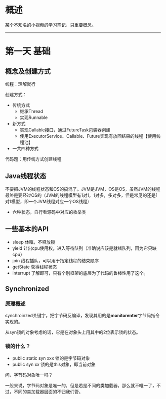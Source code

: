 # 概述

某个不知名的小视频的学习笔记，只重要概念。

---

# 第一天 基础

## 概念及创建方式

线程：理解就行

创建方式：

- 传统方式	
  - 继承Thread
  - 实现Runnable
- 新方式
  - 实现Callable接口，通过FutureTask包装器创建
  - 使用ExecutorService、Callable、Future实现有放回结果的线程【使用线程池】
- 一共四种方式

代码题：用传统方式创建线程

## Java线程状态

不要把JVM的线程状态和OS的搞混了。JVM是JVM，OS是OS，虽然JVM的线程最终是要经过OS的（JVM的线程模型有1对1，1对多，多对多，但是常见的还是1对1模型，即一个JVM线程对应一个OS线程）

- 六种状态，自行看源码中对应的枚举类

## 一些基本的API

- sleep 休眠，不释放锁
- yield 让出cpu使用权，进入等待队列（准确说应该是就绪队列，因为它只缺cpu）
- join 线程插队，可以用于指定线程的结束顺序
- getState 获得线程状态
- interrupt 了解即可，只有个别框架的底层为了代码的鲁棒性用了这个。

## Synchronized

### 原理概述

synchroinzed关键字，把字节码反编译，发现其用的是**monitorenter**字节码指令实现的。

从syn锁的对象考虑的话，它是在对象头上用其中的2位表示锁的状态。

### 锁的什么？

- public static syn xxx 锁的是字节码对象
- public syn xx 锁的是this对象，即当前对象

问，字节码对象唯一吗？

一般来说，字节码对象是唯一的，但是若是不同的类加载器，那么就不唯一了，不过，不同的类加载器层面的不归我们管。

